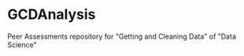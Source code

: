 GCDAnalysis
===========

Peer Assessments repository for "Getting and Cleaning Data" of "Data Science"
